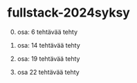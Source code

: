 # fullstack-2024syksy

0. osa:
6 tehtävää tehty

1. osa:
14 tehtävää tehty

2. osa:
19 tehtävää tehty

3. osa
22 tehtävää tehty
